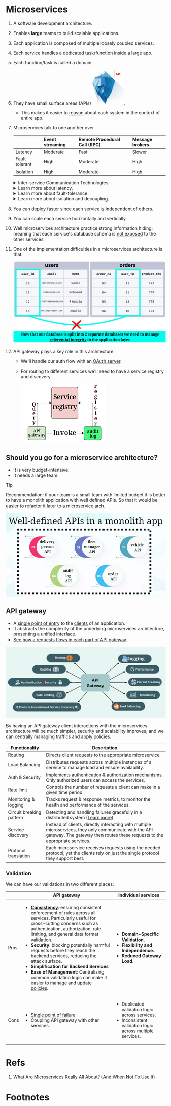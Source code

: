 # Microservices

1. A software development architecture.
2. Enables **large** teams to build scalable applications.
3. Each application is composed of multiple loosely coupled services.
4. Each service handles a dedicated task/function inside a large app.
5. Each function/task is called a domain.
6. They have small surface areas (APIs) <img src="./iceburge.png" width=100>.
   - This makes it easier to <span style="text-decoration: underline dotted; text-underline-offset: 0.1em; cursor: help;" title="it's simpler to understand, analyze, and predict the behavior of each system individually.">reason</span> about each system in the context of entire app.
7. Microservices talk to one another over

   |                | Event streaming | Remote Procedural Call (RPC) | Message brokers |
   | -------------- | --------------- | ---------------------------- | --------------- |
   | Latency        | Moderate        | Fast                         | Slower          |
   | Fault tolerant | High            | Moderate                     | High            |
   | Isolation      | High            | Moderate                     | High            |

   <details>
     <summary>
       Inter-service Communication Technologies.
     </summary>
     <table>
       <thead>
         <tr>
           <th></th>
           <th>Name</th>
           <th>Infographic</th>
         </tr>
       </thead>
       <tbody>
         <tr>
           <td 
             style="text-decoration: underline dotted; text-underline-offset: 0.1em; cursor: help;"
             title="Message Queue"
           >
             Message Broker
           </td>
           <td>RabbitMQ</td>
           <td><img src="./message-broker.png" /></td>
         </tr>
         <tr>
           <td>RPC Framework</td>
           <td>gRPC</td>
           <td><img src="./grpc.png" /></td>
         </tr>
         <tr>
           <th
             style="text-decoration: underline dotted; text-underline-offset: 0.1em; cursor: help;"
             title="Distributed Streaming Platform"
           >
             Event Streaming Platform
           </th>
           <td
             style="text-decoration: underline dotted; text-underline-offset: 0.1em; cursor: help;"
             title="Apache Kafka"
           >
             Kafka
           </td>
           <td><img src="./kafka.png" /></td>
         </tr>
       </tbody>
     </table>
   </details>

   <details>
     <summary>
       Learn more about latency.
     </summary>
     <table>
       <thead>
         <tr>
           <th>Event streaming platforms</th>
           <th>RPC</th>
           <th>Message brokers</th>
         </tr>
       </thead>
       <tbody>
         <tr>
           <td>
             Optimized for high-throughput and scalable processing of event data. While they can provide near real-time processing, the speed can vary depending on factors like:
             <ul>
               <li>Network latency.</li>
               <li>Volume of events.</li>
               <li>Architecture of the consuming services.</li>
             </ul>
           </td>
           <td>
             Typically the fastest option in terms of latency because:
             <ul>
               <li>It is synchronous.</li>
               <li>It often involves direct communication between services.</li>
             </ul>
             It is designed for request-response interactions, which means that the calling service waits for a response from the callee.
           </td>
           <td>
             Generally slower than RPC because they involve more overhead. Messages are placed into queues and then processed, which introduces latency, especially if the system needs to:
             <ul>
               <li>Handle complex routing.</li>
               <li>Message durability.</li>
               <li>Large numbers of consumers.</li>
             </ul>
           </td>
         </tr>
       </tbody>
     </table>
   </details>

   <details>
     <summary>
       Learn more about fault-tolerance.
     </summary>
     <table>
       <thead>
         <tr>
           <th>Event streaming platforms</th>
           <th>RPC</th>
           <th>Message brokers</th>
         </tr>
       </thead>
       <tbody>
         <tr>
           <td>
             Designed with fault tolerance in mind. They offer features like:
             <ul>
               <li>
                 <span
                   style="text-decoration: underline dotted; text-underline-offset: 0.1em; cursor: help;" 
                   title="Durable storage: A durable storage system will reliably store data without data loss."
                 >
                   Data replication:
                 </span>
                 ensures that data is not lost if a node fails.
               </li>
               <li>Partitioning: enhances both fault-tolerance and scalability.</li>
               <li>replaying events, which can be beneficial for system recovery or auditing purposes.</li>
               <li>
                 Being able to maintain the order of events, which is crucial for certain use cases.
               </li>
             </ul>
           </td>
           <td>
             Limited built-in fault-tolerance.<br />
             Since RPC involves direct communication between services, failures in each one the following can lead to
             <span 
               style="text-decoration: underline dotted; text-underline-offset: 0.1em; cursor: help;"
               title="It's crucial to handle timeouts and errors gracefully to prevent the entire system from becoming unresponsive"
             >
               errors or timeouts:
             </span>
             <ul>
               <li>The network.</li>
               <li>The service being called.</li>
               <li>The caller.</li>
             </ul>
             Fault-tolerance can be enhanced by implementing:
             <ul>
               <li>Retry mechanisms.</li>
               <li>Circuit breakers.</li>
               <li>Fallback strategies</li>
             </ul>
           </td>
           <td>
             Often more fault-tolerant because they decouple the sender and receiver. They can provide features such as:
             <ul>
               <li>
                 Message persistence.
               </li>
               <li>
                 delivery guarantees <small>(at least once, at most once, or exactly once)</small>.
               </li>
               <li>
                 dead-letter queues <small>(DLQ)</small> to handle failed message deliveries.
               </li>
             </ul>
            These characteristics makes it suitable for systems requiring high-availability and resilience to service interruptions.
           </td>
         </tr>
       </tbody>
     </table>
   </details>

   <details>
     <summary>
       Learn more about isolation and decoupling.
     </summary>
     <table>
       <thead>
         <tr>
           <th>Message Broker</th>
           <th>RPC Framework</th>
           <th>Event Streaming Platform</th>
         </tr>
       </thead>
       <tbody>
         <tr>
           <td>
             Services communicate asynchronously and abstractly through queues/topics, meaning that if one service:
             <ul>
               <li>Fails.</li>
               <li>Slowdown.</li>
               <li
                 style="text-decoration: underline dotted; text-underline-offset: 0.1em; cursor: help;"
                 title="Assuming that it won't change its message format."
               >
                 Evolve.
               </li>
             </ul>
             It does not directly impact others. Messages can be buffered until the receiving service is available again.
           </td>
           <td>
             Less isolation compared to other methods. Since services communicate synchronously and directly, things like:
             <ul>
               <li>Downtime.</li>
               <li>Slow performance.</li>
               <li>Failures in one service.</li>
               <li>Changes in the interface or the location.</li>
             </ul>
             of one service can propagate and impact other services. This is happening because of
             <span 
               style="text-decoration: underline dotted; text-underline-offset: 0.1em; cursor: help;"
               title="They need to know the exact location and interface details of the services they are calling."
             >
               tight coupling between services
             </span>.
           </td>
           <td>
             Producers and consumers of events operate independently, and the system can handle large volumes of events even if some services are temporarily unavailable. In this communication method we support:
             <ol>
               <li>real-time processing</li>
               <li>replay events</li>
             </ol>
             Which can be useful for data recovery and analytics.
           </td>
         </tr>
       </tbody>
     </table>
   </details>

8. You can deploy faster since each service is independent of others.
9. You can scale each service horizontally and vertically.
10. Well microservices architecture practice strong information hiding: meaning that each service's database schema is <span style="text-decoration: underline dotted; text-underline-offset: 0.1em; cursor: help;" title="Separate schema or database all together.">not exposed</span> to the other services.
11. One of the implementation difficulties in a microservices architecture is that:
    ![Referential integrity](./referential-integrity.png)
12. API gateway plays a key role in this architecture.

    - We'll handle our auth flow with an <span style="text-decoration: underline dotted; text-underline-offset: 0.1em; cursor: help;" title="E.g. FusionAuth, Keycloak.">OAuth server</span>.
    - For routing to different services we'll need to have a service registry and discovery.

      ![Service discovery and registry](./service-discovery-and-registry.png)

## Should you go for a microservice architecture?

- It is very budget-intensive.
- It needs a large team.

> [!TIP]
>
> Recommendation: if your team is a small team with limited budget it is better to have a monolith application with well defined APIs. So that it would be easier to refactor it later to a microservice arch.
>
> ![Well defined APIs in a monolith application](./well-defined-apis-in-a-monolith-app.png)

## API gateway

- A <span style="text-decoration: underline dotted; text-underline-offset: 0.1em; cursor: help;" title="Central access point through which all client requests pass to reach the backend services.">single point of entry</span> to the <span style="text-decoration: underline dotted; text-underline-offset: 0.1em; cursor: help;" title="Web browsers, mobile apps, or other services">clients</span> of an application.
- It abstracts the complexity of the underlying microservices architecture, presenting a unified interface.
- [See how a requests flows in each part of API gateway](https://youtu.be/6ULyxuHKxg8?t=50).

![API gateway functionalities](./api-gateway-functionalities.png)

By having an API gateway client interactions with the microservices architecture will be much simpler, security and scalability improves, and we can centrally managing traffics and apply policies.

| Functionality            | Description                                                                                                                                                                           |
| ------------------------ | ------------------------------------------------------------------------------------------------------------------------------------------------------------------------------------- |
| Routing                  | Directs client requests to the appropriate microservice                                                                                                                               |
| Load Balancing           | Distributes requests across multiple instances of a service to manage load and ensure availability.                                                                                   |
| Auth & Security          | Implements authentication & authorization mechanisms. Only authorized users can access the services.                                                                                  |
| Rate limit               | Controls the number of requests a client can make in a given time period.                                                                                                             |
| Monitoring & logging     | Tracks request & response metrics, to monitor the health and performance of the services.                                                                                             |
| Circuit breaking pattern | Detecting and handling failures gracefully in a distributed system ([Learn more](https://microservices.io/patterns/reliability/circuit-breaker.html)).                                |
| Service discovery        | Instead of clients, directly interacting with multiple microservices, they only communicate with the API gateway. The gateway then routes these requests to the appropriate services. |
| Protocol translation     | Each microservice receives requests using the needed protocol, yet the clients rely on just the single protocol they support best.                                                    |

### Validation

We can have our validations in two different places:

<table>
  <thead>
    <tr>
      <th></th>
      <th style="text-align: center">API gateway</th>
      <th style="text-align: center">Individual services</th>
    </tr>
  </thead>
  <tbody>
    <tr>
      <td>Pros</td>
      <td>
        <ul>
          <li>
            <b
              style="
                text-decoration: underline dotted;
                text-underline-offset: 0.1em;
                cursor: help;
              "
              title="Can be mitigated with things like having a monorepo, shared libs."
              >Consistency</b
            >: ensuring consistent enforcement of rules across all
            services. Particularly useful for cross-cutting concerns
            such as authentication, authorization, rate limiting, and
            general data format validation.
          </li>
          <li>
            <b>Security</b>: blocking potentially harmful requests
            before they reach the backend services, reducing the
            attack surface.
          </li>
          <li>
            <b>Simplification for Backend Services</b>
          </li>
          <li>
            <b>Ease of Management</b>: Centralizing common validation
            logic can make it easier to manage and update
            <span
              style="
                text-decoration: underline dotted;
                text-underline-offset: 0.1em;
                cursor: help;
              "
              title="Changes in security protocols, rate limits, or data
            formats can be made in one place rather than across
            multiple services."
              >policies</span
            >.
          </li>
        </ul>
      </td>
      <td>
        <ul>
          <li>
            <b>Domain-Specific Validation.</b>
          </li>
          <li>
            <b>Flexibility and Independence.</b>
          </li>
          <li>
            <b>Reduced Gateway Load.</b>
          </li>
        </ul>
      </td>
    </tr>
    <tr>
      <td>Cons</td>
      <td>
        <ul>
          <li
            style="
              text-decoration: underline dotted;
              text-underline-offset: 0.1em;
              cursor: help;
            "
            title="Can be mitigated with replication."
          >
            Single point of failure
          </li>
          <li>Coupling API gateway with other services.</li>
        </ul>
      </td>
      <td>
        <ul>
          <li>Duplicated validation logic across services.</li>
          <li>
            Inconsistent validation logic across multiple services.
          </li>
        </ul>
      </td>
    </tr>
  </tbody>
</table>

# Refs

1. [What Are Microservices Really All About? (And When Not To Use It)](https://www.youtube.com/watch?v=lTAcCNbJ7KE&t=22s)

# Footnotes
